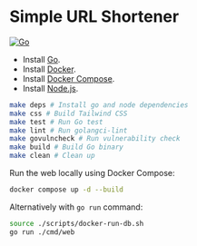 # Simple URL Shortener

[![Go](https://github.com/vancanhuit/url-shortener-web/actions/workflows/go.yaml/badge.svg)](https://github.com/vancanhuit/url-shortener-web/actions/workflows/go.yaml)

- Install [Go](https://go.dev).
- Install [Docker](https://docs.docker.com).
- Install [Docker Compose](https://docs.docker.com/compose/).
- Install [Node.js](https://nodejs.org/).

```bash
make deps # Install go and node dependencies
make css # Build Tailwind CSS
make test # Run Go test
make lint # Run golangci-lint
make govulncheck # Run vulnerability check
make build # Build Go binary
make clean # Clean up
```

Run the web locally using Docker Compose:
```bash
docker compose up -d --build
```

Alternatively with `go run` command:
```bash
source ./scripts/docker-run-db.sh
go run ./cmd/web
```
